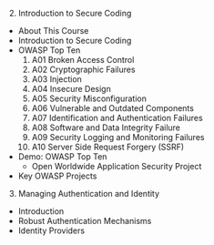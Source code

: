 2. Introduction to Secure Coding
  - About This Course
  - Introduction to Secure Coding
  - OWASP Top Ten
    1. A01 Broken Access Control
    2. A02 Cryptographic Failures
    3. A03 Injection
    4. A04 Insecure Design
    5. A05 Security Misconfiguration
    6. A06 Vulnerable and Outdated Components
    7. A07 Identification and Authentication Failures
    8. A08 Software and Data Integrity Failure
    9. A09 Security Logging and Monitoring Failures
    10. A10 Server Side Request Forgery (SSRF)
  - Demo: OWASP Top Ten
    - Open Worldwide Application Security Project
  - Key OWASP Projects
3. Managing Authentication and Identity
  - Introduction
  - Robust Authentication Mechanisms
  - Identity Providers